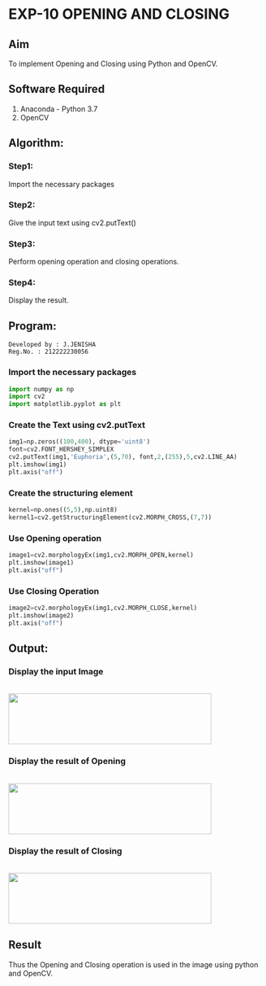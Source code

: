 # EXP-10 OPENING AND CLOSING
## Aim
To implement Opening and Closing using Python and OpenCV.

## Software Required
1. Anaconda - Python 3.7
2. OpenCV
## Algorithm:
### Step1:
Import the necessary packages
### Step2:
Give the input text using cv2.putText()
### Step3:
Perform opening operation and closing operations.
### Step4:
Display the result.

## Program:
```
Developed by : J.JENISHA
Reg.No. : 212222230056
```

### Import the necessary packages
``` Python
import numpy as np
import cv2
import matplotlib.pyplot as plt
```
### Create the Text using cv2.putText
```python
img1=np.zeros((100,400), dtype='uint8')
font=cv2.FONT_HERSHEY_SIMPLEX
cv2.putText(img1,'Euphoria',(5,70), font,2,(255),5,cv2.LINE_AA)
plt.imshow(img1)
plt.axis("off")
```
### Create the structuring element
```python
kernel=np.ones((5,5),np.uint8)
kernel1=cv2.getStructuringElement(cv2.MORPH_CROSS,(7,7))
```
### Use Opening operation
```python
image1=cv2.morphologyEx(img1,cv2.MORPH_OPEN,kernel)
plt.imshow(image1)
plt.axis("off")
```
### Use Closing Operation
```python
image2=cv2.morphologyEx(img1,cv2.MORPH_CLOSE,kernel)
plt.imshow(image2)
plt.axis("off")
```
## Output:

### Display the input Image
<br>
<img src="https://github.com/Jenishajustin/OPENING--AND-CLOSING/assets/119405070/d82f5eee-d2d2-4063-b643-a1bb8bd5a528" height=100 width=400>

<br>

### Display the result of Opening
<br>
<img src="https://github.com/Jenishajustin/OPENING--AND-CLOSING/assets/119405070/ef5d7ed9-f366-423b-bcea-796a11fbf308" height=100 width=400>

<br>

### Display the result of Closing
<br>
<img src="https://github.com/Jenishajustin/OPENING--AND-CLOSING/assets/119405070/3d64d0d2-c89d-446e-bbac-78f6c39a1564" height=100 width=400>

<br>

## Result
Thus the Opening and Closing operation is used in the image using python and OpenCV.
